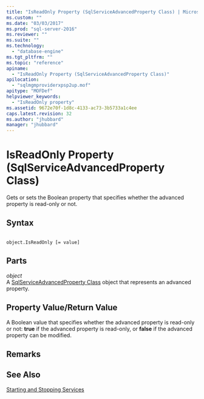```yaml
---
title: "IsReadOnly Property (SqlServiceAdvancedProperty Class) | Microsoft Docs"
ms.custom: ""
ms.date: "03/03/2017"
ms.prod: "sql-server-2016"
ms.reviewer: ""
ms.suite: ""
ms.technology: 
  - "database-engine"
ms.tgt_pltfrm: ""
ms.topic: "reference"
apiname: 
  - "IsReadOnly Property (SqlServiceAdvancedProperty Class)"
apilocation: 
  - "sqlmgmproviderxpsp2up.mof"
apitype: "MOFDef"
helpviewer_keywords: 
  - "IsReadOnly property"
ms.assetid: 9672e70f-1d8c-4133-ac73-3b5733a1c4ee
caps.latest.revision: 32
ms.author: "jhubbard"
manager: "jhubbard"
---
```

# IsReadOnly Property (SqlServiceAdvancedProperty Class)
  Gets or sets the Boolean property that specifies whether the advanced property is read-only or not.  
  
## Syntax  
  
```  
  
object.IsReadOnly [= value]  
```  
  
## Parts  
 *object*  
 A [SqlServiceAdvancedProperty Class](../../../relational-databases/wmi-provider-configuration-classes/sqlserviceadvancedproperty-class/sqlserviceadvancedproperty-class.md) object that represents an advanced property.  
  
## Property Value/Return Value  
 A Boolean value that specifies whether the advanced property is read-only or not: **true** if the advanced property is read-only, or **false** if the advanced property can be modified.  
  
## Remarks  
  
## See Also  
 [Starting and Stopping Services](http://technet.microsoft.com/library/ms174886\(v=sql.105\).aspx)  
  
  